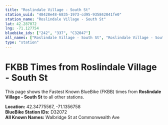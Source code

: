 ```yaml
---
title: "Roslindale Village - South St"
station_uuid: "48428e48-6835-1973-cd95-935842041fe0"
station_name: "Roslindale Village - South St"
lat: 42.287072
lng: -71.127754
bluebike_ids: ["242", "337", "C32047"]
all_names: ["Roslindale Village - South St", "Roslindale Village - South St (former)"]
type: "station"
---
```


# FKBB Times from Roslindale Village - South St

This page shows the Fastest Known BlueBike (FKBB) times from **Roslindale Village - South St** to all other stations.

**Location:** 42.34775567, -71.1356758  
**BlueBike Station IDs:** D32072  
**All Known Names:** Walbridge St at Commonwealth Ave

